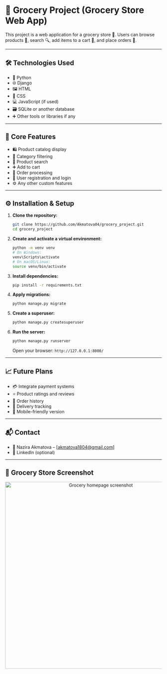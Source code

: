  # 🛒 Grocery Project (Grocery Store Web App)

This project is a web application for a grocery store 🥦. Users can browse products 👀, search 🔍, add items to a cart 🧺, and place orders 📝.

---

## 🛠️ Technologies Used

- 🐍 Python  
- 🌐 Django  
- 🖼️ HTML  
- 🎨 CSS  
- 💻 JavaScript (if used)  
- 🗃️ SQLite or another database  
- ➕ Other tools or libraries if any

---

## 🚀 Core Features

- 🛍️ Product catalog display  
- 🧩 Category filtering  
- 🔎 Product search  
- ➕ Add to cart  
- 🧾 Order processing  
- 👤 User registration and login  
- ⚙️ Any other custom features

---

## ⚙️ Installation & Setup

1. **Clone the repository:**
    ```bash
    git clone https://github.com/Akmatova04/grocery_project.git
    cd grocery_project
    ```

2. **Create and activate a virtual environment:**
    ```bash
    python -m venv venv
    # On Windows:
    venv\Scripts\activate
    # On macOS/Linux:
    source venv/bin/activate
    ```

3. **Install dependencies:**
    ```bash
    pip install -r requirements.txt
    ```

4. **Apply migrations:**
    ```bash
    python manage.py migrate
    ```

5. **Create a superuser:**
    ```bash
    python manage.py createsuperuser
    ```

6. **Run the server:**
    ```bash
    python manage.py runserver
    ```
    Open your browser: `http://127.0.0.1:8000/`

---

## 📈 Future Plans

- 💳 Integrate payment systems  
- ⭐ Product ratings and reviews  
- 🧾 Order history  
- 🚚 Delivery tracking  
- 📱 Mobile-friendly version

---

## 📬 Contact

- 👩 Nazira Akmatova – [akmatova1804@gmail.com]  
- 💼 LinkedIn (optional)

---


## 🛒 Grocery Store Screenshot

<p align="center">
  <img src="https://github.com/user-attachments/assets/cd2d36d2-7e54-42b0-8cc2-f757cc65502b" alt="Grocery homepage screenshot" width="600">
</p>

